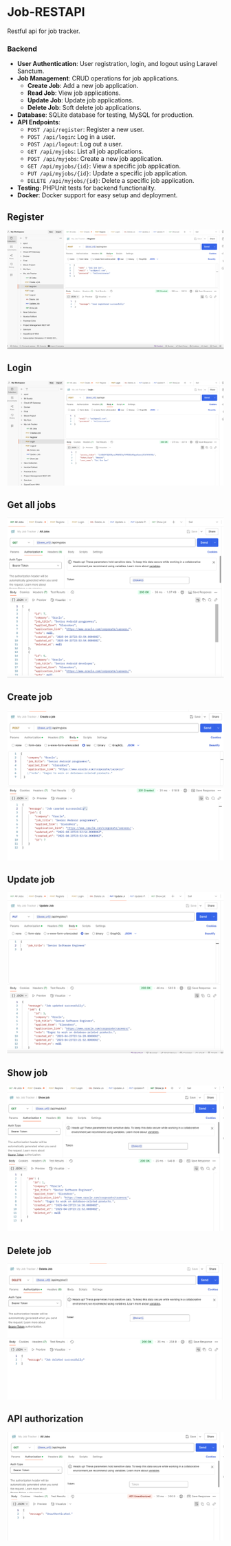 # Job-RESTAPI

Restful api for job tracker.

### Backend

-   **User Authentication**: User registration, login, and logout using Laravel Sanctum.
-   **Job Management**: CRUD operations for job applications.
    -   **Create Job**: Add a new job application.
    -   **Read Job**: View job applications.
    -   **Update Job**: Update job applications.
    -   **Delete Job**: Soft delete job applications.
-   **Database**: SQLite database for testing, MySQL for production.
-   **API Endpoints**:
    -   `POST /api/register`: Register a new user.
    -   `POST /api/login`: Log in a user.
    -   `POST /api/logout`: Log out a user.
    -   `GET /api/myjobs`: List all job applications.
    -   `POST /api/myjobs`: Create a new job application.
    -   `GET /api/myjobs/{id}`: View a specific job application.
    -   `PUT /api/myjobs/{id}`: Update a specific job application.
    -   `DELETE /api/myjobs/{id}`: Delete a specific job application.
-   **Testing**: PHPUnit tests for backend functionality.
-   **Docker**: Docker support for easy setup and deployment.

## Register

![Register](/screenshots/register.png)

## Login

![Login](/screenshots/login.png)

## Get all jobs

![get-all-jobs](./screenshots/alljobs.png)

## Create job

![create-job](/screenshots/createJob.png)

## Update job

![update-job](/screenshots/updateJob.png)

## Show job

![show job](/screenshots/showJob.png)

## Delete job

![delete-job](/screenshots/deleteJob.png)

## API authorization

![Authorization](/screenshots/unauthorized.png)
